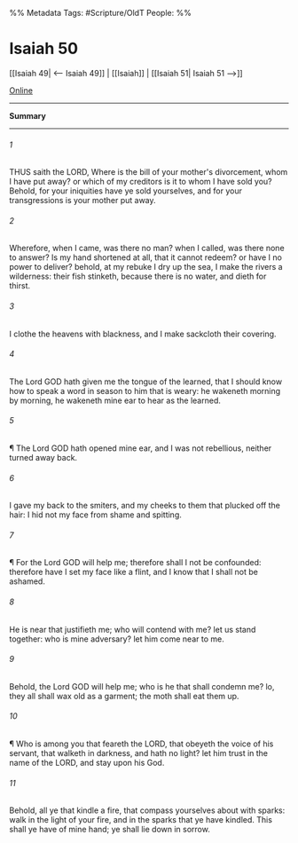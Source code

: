 

%% Metadata
Tags: #Scripture/OldT
People: 
%%
# Isaiah 50
[[Isaiah 49| <-- Isaiah 49]] | [[Isaiah]] | [[Isaiah 51| Isaiah 51 -->]]

[Online](https://churchofjesuschrist.org/study/scriptures/ot/isa/50?lang=eng)

---
__Summary__



---

###### 1
THUS saith the LORD, Where is the bill of your mother's divorcement, whom I have put away?  or which of my creditors is it to whom I have sold you?  Behold, for your iniquities have ye sold yourselves, and for your transgressions is your mother put away.
###### 2
Wherefore, when I came, was there no man?  when I called, was there none to answer?  Is my hand shortened at all, that it cannot redeem?  or have I no power to deliver?  behold, at my rebuke I dry up the sea, I make the rivers a wilderness: their fish stinketh, because there is no water, and dieth for thirst.
###### 3
I clothe the heavens with blackness, and I make sackcloth their covering.
###### 4
The Lord GOD hath given me the tongue of the learned, that I should know how to speak a word in season to him that is weary: he wakeneth morning by morning, he wakeneth mine ear to hear as the learned.
###### 5
¶ The Lord GOD hath opened mine ear, and I was not rebellious, neither turned away back.
###### 6
I gave my back to the smiters, and my cheeks to them that plucked off the hair: I hid not my face from shame and spitting.
###### 7
¶ For the Lord GOD will help me; therefore shall I not be confounded: therefore have I set my face like a flint, and I know that I shall not be ashamed.
###### 8
He is near that justifieth me; who will contend with me?  let us stand together: who is mine adversary?  let him come near to me.
###### 9
Behold, the Lord GOD will help me; who is he that shall condemn me?  lo, they all shall wax old as a garment; the moth shall eat them up.
###### 10
¶ Who is among you that feareth the LORD, that obeyeth the voice of his servant, that walketh in darkness, and hath no light?  let him trust in the name of the LORD, and stay upon his God.
###### 11
Behold, all ye that kindle a fire, that compass yourselves about with sparks: walk in the light of your fire, and in the sparks that ye have kindled.  This shall ye have of mine hand; ye shall lie down in sorrow.



